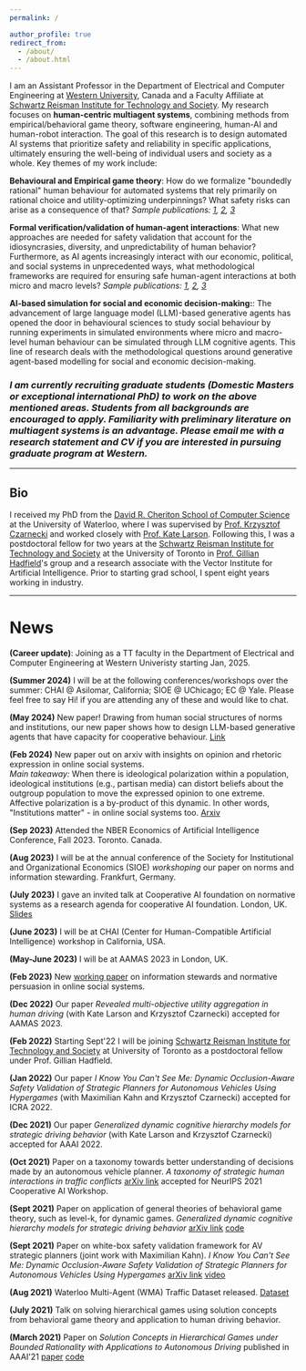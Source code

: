 ```yaml
---
permalink: /

author_profile: true
redirect_from: 
  - /about/
  - /about.html
---
```

I am an Assistant Professor in the Department of Electrical and Computer Engineering at [Western University](https://uwo.ca), Canada and a Faculty Affiliate at [Schwartz Reisman Institute for Technology and Society](https://srinstitute.utoronto.ca). My research focuses on **human-centric multiagent systems**, combining methods from empirical/behavioral game theory, software engineering, human-AI and human-robot interaction. The goal of this research is to design automated AI systems that prioritize safety and reliability in specific applications, ultimately ensuring the well-being of individual users and society as a whole. Key themes of my work include:

**Behavioural and Empirical game theory**: How do we formalize "boundedly rational" human behaviour for automated systems that rely primarily on rational choice and utility-optimizing underpinnings? What safety risks can arise as a consequence of that? *Sample publications: [1](https://ojs.aaai.org/index.php/AAAI/article/download/16715/16522), [2](https://ojs.aaai.org/index.php/AAAI/article/download/20452/20211), [3](https://arxiv.org/pdf/2109.13367)*

**Formal verification/validation of human-agent interactions**: What new approaches are needed for safety validation that account for the idiosyncrasies, diversity, and unpredictability of human behavior? Furthermore, as AI agents increasingly interact with our economic, political, and social systems in unprecedented ways, what methodological frameworks are required for ensuring safe human-agent interactions at both micro and macro levels? *Sample publications: [1](https://arxiv.org/pdf/1903.01539), [2](https://ieeexplore.ieee.org/abstract/document/9812041), [3](https://ieeexplore.ieee.org/abstract/document/9827035)*

**AI-based simulation for social and economic decision-making:**: The advancement of large language model (LLM)-based generative agents has opened the door in behavioural sciences to study social behaviour by running experiments in simulated environments where micro and macro-level human behaviour can be simulated through LLM cognitive agents. This line of research deals with the methodological questions around generative agent-based modelling for social and economic decision-making.

### *I am currently recruiting graduate students (Domestic Masters or exceptional international PhD) to work on the above mentioned areas. Students from all backgrounds are encouraged to apply. Familiarity with preliminary literature on multiagent systems is an advantage. Please email me with a research statement and CV if you are interested in pursuing graduate program at Western.*
---

## Bio

I received my PhD from the [David R. Cheriton School of Computer Science](https://cs.uwaterloo.ca/) at the University of Waterloo, where I was supervised by [Prof. Krzysztof Czarnecki](https://uwaterloo.ca/electrical-computer-engineering/profile/k2czarne) and worked closely with [Prof. Kate Larson](https://en.wikipedia.org/wiki/Kate_Larson_(computer_scientist)). Following this, I was a postdoctoral fellow for two years at the [Schwartz Reisman Institute for Technology and Society](https://srinstitute.utoronto.ca) at the University of Toronto in [Prof. Gillian Hadfield](https://en.wikipedia.org/wiki/Gillian_Hadfield)'s group and a research associate with the Vector Institute for Artificial Intelligence.
Prior to starting grad school, I spent eight years working in industry.

---
# News


**(Career update)**: Joining as a TT faculty in the Department of Electrical and Computer Engineering at Western Univeristy starting Jan, 2025.

**(Summer 2024)** I will be at the following conferences/workshops over the summer: CHAI @ Asilomar, California; SIOE @ UChicago; EC @ Yale. Please feel free to say Hi! if you are attending any of these and would like to chat.

**(May 2024)** New paper! Drawing from human social structures of norms and institutions, our new paper shows how to design LLM-based generative agents that have capacity for cooperative behaviour. [Link](https://arxiv.org/abs/2405.19328)

**(Feb 2024)** New paper out on arxiv with insights on opinion and rhetoric expression in online social systems. <br>
_Main takeaway:_ When there is ideological polarization within a population, ideological institutions (e.g., partisan media) can distort beliefs about the outgroup population to move the expressed opinion to one extreme. Affective polarization is a by-product of this dynamic. In other words, "Institutions matter" - in online social systems too. [Arxiv](https://arxiv.org/abs/2403.06264)

**(Sep 2023)** Attended the NBER Economics of Artificial Intelligence Conference, Fall 2023. Toronto. Canada.

**(Aug 2023)** I will be at the annual conference of the Society for Institutional and Organizational Economics (SIOE) *workshoping* our paper on norms and information stewarding. Frankfurt, Germany.

**(July 2023)** I gave an invited talk at Cooperative AI foundation on normative systems as a research agenda for cooperative AI foundation. London, UK. [Slides](https://www.dropbox.com/scl/fi/xuzibe27s5e7k51isp387/Atrisha_CAIF_retreat_presentation.pdf?rlkey=93r6guwmf5vir5ivxb74of1rt&dl=0)

**(June 2023)** I will be at CHAI (Center for Human-Compatible Artificial Intelligence) workshop in California, USA.

**(May-June 2023)** I will be at AAMAS 2023 in London, UK.

**(Feb 2023)** New [working paper](https://www.dropbox.com/s/zgf2hyizmgyfum8/Normative_information_design_for_online_social_systems_2.pdf?dl=0) on information stewards and normative persuasion in online social systems.

**(Dec 2022)** Our paper *Revealed multi-objective utility aggregation in human driving* (with Kate Larson and Krzysztof Czarnecki) accepted for AAMAS 2023.

**(Feb 2022)** Starting Sept'22 I will be joining [Schwartz Reisman Institute for Technology and Society](https://srinstitute.utoronto.ca
) at University of Toronto as a postdoctoral fellow under Prof. Gillian Hadfield.

**(Jan 2022)** Our paper *I  Know You Can't See Me: Dynamic Occlusion-Aware Safety Validation of  Strategic Planners for Autonomous Vehicles Using Hypergames* (with Maximilian Kahn and Krzysztof Czarnecki) accepted for ICRA 2022.

**(Dec 2021)** Our paper *Generalized dynamic cognitive hierarchy models for strategic driving behavior* (with Kate Larson and Krzysztof Czarnecki) accepted for AAAI 2022.

**(Oct 2021)** Paper on a taxonomy towards better understanding of decisions made by an autonomous vehicle planner. *A taxonomy of strategic human interactions in traffic conflicts* [arXiv link](https://arxiv.org/pdf/2109.13367) accepted for NeurIPS 2021 Cooperative AI Workshop.

**(Sept 2021)** Paper on application of general theories of behavioral game theory, such as level-k,   for dynamic games. *Generalized dynamic cognitive hierarchy models for strategic driving behavior* [arXiv link](https://arxiv.org/pdf/2109.09861) [code](https://git.uwaterloo.ca/a9sarkar/repeated_driving_games)

**(Sept 2021)** Paper on white-box safety validation framework for AV strategic planners (joint work with Maximilian Kahn). *I  Know You Can't See Me: Dynamic Occlusion-Aware Safety Validation of  Strategic Planners for Autonomous Vehicles Using Hypergames*  [arXiv link](https://arxiv.org/pdf/2109.09807) [video](https://youtu.be/-crio3rA_IU)

**(Aug 2021)** Waterloo Multi-Agent (WMA) Traffic Dataset released.  [Dataset](http://wiselab.uwaterloo.ca/waterloo-multi-agent-traffic-dataset/)

**(July 2021)** Talk on solving hierarchical games using solution concepts from behavioral game theory and application to human driving behavior.

**(March 2021)** Paper on *Solution Concepts in Hierarchical Games under Bounded Rationality with Applications to Autonomous Driving* published in AAAI'21 [paper](https://ojs.aaai.org/index.php/AAAI/article/view/16715) [code](https://git.uwaterloo.ca/a9sarkar/traffic_behavior_modeling)

